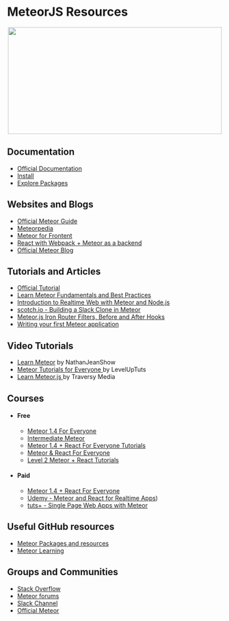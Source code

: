 # MeteorJS Resources

<div align="center">
	<code><img height="250" width="500" src="https://d14jjfgstdxsoz.cloudfront.net/assets/meteor-logo.svg"></code>
</div>

## Documentation

* [Official Documentation](https://docs.meteor.com/)
* [Install](https://www.meteor.com/install)
* [Explore Packages](https://atmospherejs.com/)

## Websites and Blogs

* [Official Meteor Guide](https://guide.meteor.com/)
* [Meteorpedia](http://www.meteorpedia.com/read/Main_Page)
* [Meteor for Frontent](https://davidwalsh.name/meteor-frontend-engineers)
* [React with Webpack + Meteor as a backend](hhttp://julian.io/react-with-webpack-meteor-as-a-backend/)
* [Official Meteor Blog](https://blog.meteor.com/)

## Tutorials and Articles

* [Official Tutorial](https://www.meteor.com/tutorials/blaze/creating-an-app)
* [Learn Meteor Fundamentals and Best Practices](http://andrewscala.com/meteor/)
* [Introduction to Realtime Web with Meteor and Node.js](https://www.andrewmunsell.com/blog/introduction-to-realtime-web-meteor-and-nodejs)
* [scotch.io - Building a Slack Clone in Meteor](https://scotch.io/tutorials/building-a-slack-clone-in-meteor-js-getting-started)
* [Meteor.js Iron Router Filters, Before and After Hooks](http://www.manuel-schoebel.com/blog/meteorjs-iron-router-filters-before-and-after-hooks)
* [Writing your first Meteor application](http://sebastiandahlgren.se/2013/07/17/tutorial-writing-your-first-metor-application/)

## Video Tutorials

* [ Learn Meteor](https://www.youtube.com/watch?v=r62x4DS5yw0&list=PLqiT-vn2D1sa9a36O2l4dM8MWmtW0BFyw&index=1) by NathanJeanShow
* [ Meteor Tutorials for Everyone ](https://www.youtube.com/playlist?list=PLLnpHn493BHECNl9I8gwos-hEfFrer7TV) by LevelUpTuts
* [Learn Meteor.js ](https://www.youtube.com/watch?v=vSFH1T3SnBY) by Traversy Media

##  Courses

- #### Free

  - [Meteor 1.4 For Everyone](https://www.leveluptutorials.com/tutorials/meteor-1-4-for-everyone)
  - [Intermediate Meteor](https://www.leveluptutorials.com/tutorials/intermediate-meteor)
   - [Meteor 1.4 + React For Everyone Tutorials](https://www.leveluptutorials.com/tutorials/meteor-1-4-react-for-everyone-tutorials)
  - [Meteor & React For Everyone](https://www.leveluptutorials.com/tutorials/meteor-react-for-everyone)
  - [Level 2 Meteor + React Tutorials](https://www.leveluptutorials.com/tutorials/level-2-meteor-react-tutorials)

- #### Paid
   - [Meteor 1.4 + React For Everyone](https://www.leveluptutorials.com/tutorials/meteor-1-4-react-for-everyone)
   -  [Udemy - Meteor and React for Realtime Apps](https://www.udemy.com/course/meteor-react-tutorial/))
   - [tuts+ - Single Page Web Apps with Meteor](http://code.tutsplus.com/courses/single-page-web-apps-with-meteor)

## Useful GitHub resources

* [Meteor Packages and resources](https://github.com/Urigo/awesome-meteor#resources)
* [Meteor Learning](https://github.com/ericdouglas/Meteor-Learning)

## Groups and Communities

- [Stack Overflow](http://stackoverflow.com/questions/tagged/meteor?sort=newest&pagesize=15)
- [Meteor forums](https://forums.meteor.com/)
- [Slack Channel](https://meteor-community.slack.com/join/shared_invite/enQtODA0NTU2Nzk5MTA3LWY5NGMxMWRjZDgzYWMyMTEyYTQ3MTcwZmU2YjM5MTY3MjJkZjQ0NWRjOGZlYmIxZjFlYTA5Mjg4OTk3ODRiOTc#/)
- [Official Meteor](https://twitter.com/meteorjs)
